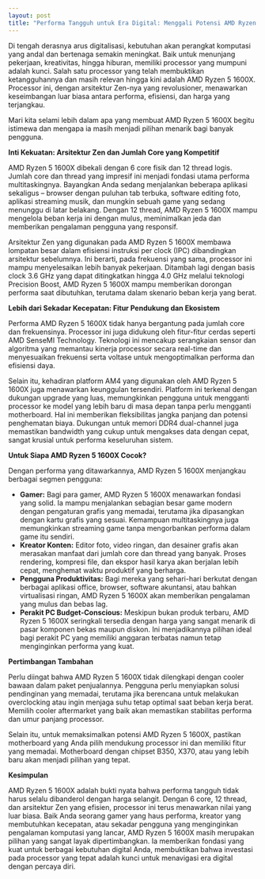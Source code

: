 ```yaml
---
layout: post
title: "Performa Tangguh untuk Era Digital: Menggali Potensi AMD Ryzen 5 1600X"
---
```


Di tengah derasnya arus digitalisasi, kebutuhan akan perangkat komputasi yang andal dan bertenaga semakin meningkat. Baik untuk menunjang pekerjaan, kreativitas, hingga hiburan, memiliki processor yang mumpuni adalah kunci. Salah satu processor yang telah membuktikan ketangguhannya dan masih relevan hingga kini adalah AMD Ryzen 5 1600X. Processor ini, dengan arsitektur Zen-nya yang revolusioner, menawarkan keseimbangan luar biasa antara performa, efisiensi, dan harga yang terjangkau.

Mari kita selami lebih dalam apa yang membuat AMD Ryzen 5 1600X begitu istimewa dan mengapa ia masih menjadi pilihan menarik bagi banyak pengguna.

**Inti Kekuatan: Arsitektur Zen dan Jumlah Core yang Kompetitif**

AMD Ryzen 5 1600X dibekali dengan 6 core fisik dan 12 thread logis. Jumlah core dan thread yang impresif ini menjadi fondasi utama performa multitaskingnya. Bayangkan Anda sedang menjalankan beberapa aplikasi sekaligus – browser dengan puluhan tab terbuka, software editing foto, aplikasi streaming musik, dan mungkin sebuah game yang sedang menunggu di latar belakang. Dengan 12 thread, AMD Ryzen 5 1600X mampu mengelola beban kerja ini dengan mulus, meminimalkan jeda dan memberikan pengalaman pengguna yang responsif.

Arsitektur Zen yang digunakan pada AMD Ryzen 5 1600X membawa lompatan besar dalam efisiensi instruksi per clock (IPC) dibandingkan arsitektur sebelumnya. Ini berarti, pada frekuensi yang sama, processor ini mampu menyelesaikan lebih banyak pekerjaan. Ditambah lagi dengan basis clock 3.6 GHz yang dapat ditingkatkan hingga 4.0 GHz melalui teknologi Precision Boost, AMD Ryzen 5 1600X mampu memberikan dorongan performa saat dibutuhkan, terutama dalam skenario beban kerja yang berat.

**Lebih dari Sekadar Kecepatan: Fitur Pendukung dan Ekosistem**

Performa AMD Ryzen 5 1600X tidak hanya bergantung pada jumlah core dan frekuensinya. Processor ini juga didukung oleh fitur-fitur cerdas seperti AMD SenseMI Technology. Teknologi ini mencakup serangkaian sensor dan algoritma yang memantau kinerja processor secara real-time dan menyesuaikan frekuensi serta voltase untuk mengoptimalkan performa dan efisiensi daya.

Selain itu, kehadiran platform AM4 yang digunakan oleh AMD Ryzen 5 1600X juga menawarkan keunggulan tersendiri. Platform ini terkenal dengan dukungan upgrade yang luas, memungkinkan pengguna untuk mengganti processor ke model yang lebih baru di masa depan tanpa perlu mengganti motherboard. Hal ini memberikan fleksibilitas jangka panjang dan potensi penghematan biaya. Dukungan untuk memori DDR4 dual-channel juga memastikan bandwidth yang cukup untuk mengakses data dengan cepat, sangat krusial untuk performa keseluruhan sistem.

**Untuk Siapa AMD Ryzen 5 1600X Cocok?**

Dengan performa yang ditawarkannya, AMD Ryzen 5 1600X menjangkau berbagai segmen pengguna:

*   **Gamer:** Bagi para gamer, AMD Ryzen 5 1600X menawarkan fondasi yang solid. Ia mampu menjalankan sebagian besar game modern dengan pengaturan grafis yang memadai, terutama jika dipasangkan dengan kartu grafis yang sesuai. Kemampuan multitaskingnya juga memungkinkan streaming game tanpa mengorbankan performa dalam game itu sendiri.
*   **Kreator Konten:** Editor foto, video ringan, dan desainer grafis akan merasakan manfaat dari jumlah core dan thread yang banyak. Proses rendering, kompresi file, dan ekspor hasil karya akan berjalan lebih cepat, menghemat waktu produktif yang berharga.
*   **Pengguna Produktivitas:** Bagi mereka yang sehari-hari berkutat dengan berbagai aplikasi office, browser, software akuntansi, atau bahkan virtualisasi ringan, AMD Ryzen 5 1600X akan memberikan pengalaman yang mulus dan bebas lag.
*   **Perakit PC Budget-Conscious:** Meskipun bukan produk terbaru, AMD Ryzen 5 1600X seringkali tersedia dengan harga yang sangat menarik di pasar komponen bekas maupun diskon. Ini menjadikannya pilihan ideal bagi perakit PC yang memiliki anggaran terbatas namun tetap menginginkan performa yang kuat.

**Pertimbangan Tambahan**

Perlu diingat bahwa AMD Ryzen 5 1600X tidak dilengkapi dengan cooler bawaan dalam paket penjualannya. Pengguna perlu menyiapkan solusi pendinginan yang memadai, terutama jika berencana untuk melakukan overclocking atau ingin menjaga suhu tetap optimal saat beban kerja berat. Memilih cooler aftermarket yang baik akan memastikan stabilitas performa dan umur panjang processor.

Selain itu, untuk memaksimalkan potensi AMD Ryzen 5 1600X, pastikan motherboard yang Anda pilih mendukung processor ini dan memiliki fitur yang memadai. Motherboard dengan chipset B350, X370, atau yang lebih baru akan menjadi pilihan yang tepat.

**Kesimpulan**

AMD Ryzen 5 1600X adalah bukti nyata bahwa performa tangguh tidak harus selalu dibanderol dengan harga selangit. Dengan 6 core, 12 thread, dan arsitektur Zen yang efisien, processor ini terus menawarkan nilai yang luar biasa. Baik Anda seorang gamer yang haus performa, kreator yang membutuhkan kecepatan, atau sekadar pengguna yang menginginkan pengalaman komputasi yang lancar, AMD Ryzen 5 1600X masih merupakan pilihan yang sangat layak dipertimbangkan. Ia memberikan fondasi yang kuat untuk berbagai kebutuhan digital Anda, membuktikan bahwa investasi pada processor yang tepat adalah kunci untuk menavigasi era digital dengan percaya diri.
